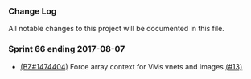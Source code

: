 ### Change Log

All notable changes to this project will be documented in this file.

### Sprint 66 ending 2017-08-07
- [(BZ#1474404)](https://bugzilla.redhat.com/show_bug.cgi?id=1474404) Force array context for VMs vnets and images [(#13)](https://github.com/ManageIQ/manageiq-providers-scvmm/pull/13)
